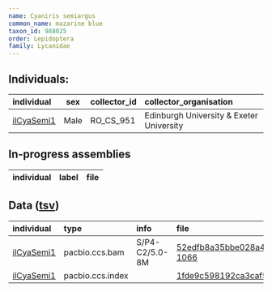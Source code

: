 ```yaml
---
name: Cyaniris semiargus
common_name: mazarine blue
taxon_id: 988025
order: Lepidoptera
family: Lycanidae
---
```


## Individuals:

| individual | sex | collector_id | collector_organisation |
| :--------- | :-: | :----------- | :--------------------- |
| [ilCyaSemi1](ilCyaSemi1.md) | Male | RO_CS_951 | Edinburgh University & Exeter University |

## In-progress assemblies

| individual | label | file |
| :--------- | :---- | :--- |

## Data ([tsv](Cyaniris_semiargus_data.tsv))

| individual | type | info | file |
| :--------- | :--- | :--- | :--- |
| [ilCyaSemi1](ilCyaSemi1.md) | pacbio.ccs.bam | S/P4-C2/5.0-8M | [52edfb8a35bbe028a436e825b36f0ca1-1066](https://darwin.cog.sanger.ac.uk/insects/Cyaniris_semiargus/ilCyaSemi1/genomic_data/pacbio/m64097_200128_170632.ccs.bam) |
| [ilCyaSemi1](ilCyaSemi1.md) | pacbio.ccs.index |  | [1fde9c598192ca3caf56f73ff27e4c22-2](https://darwin.cog.sanger.ac.uk/insects/Cyaniris_semiargus/ilCyaSemi1/genomic_data/pacbio/m64097_200128_170632.ccs.bam.pbi) |
